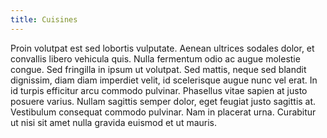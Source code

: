 ```yaml
---
title: Cuisines
---
```


Proin volutpat est sed lobortis vulputate. Aenean ultrices sodales dolor, et convallis libero vehicula quis. Nulla fermentum odio ac augue molestie congue. Sed fringilla in ipsum ut volutpat. Sed mattis, neque sed blandit dignissim, diam diam imperdiet velit, id scelerisque augue nunc vel erat. In id turpis efficitur arcu commodo pulvinar. Phasellus vitae sapien at justo posuere varius. Nullam sagittis semper dolor, eget feugiat justo sagittis at. Vestibulum consequat commodo pulvinar. Nam in placerat urna. Curabitur ut nisi sit amet nulla gravida euismod et ut mauris.
